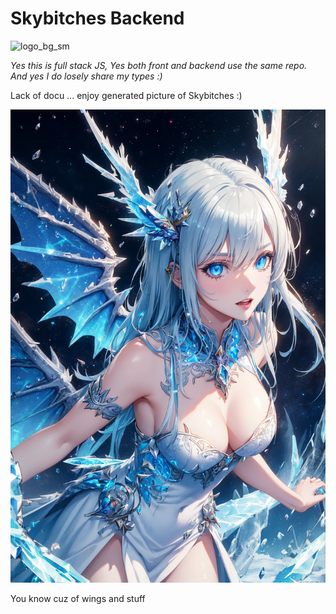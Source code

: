 # Skybitches Backend

![logo_bg_sm](https://github.com/FabianAhammer/skybitches-stack/assets/22956084/03d01af5-a11e-4c45-8ec5-57b342fc08bf)


_Yes this is full stack JS, Yes both front and backend use the same repo. And yes I do losely share my types :)_

Lack of docu ... enjoy generated picture of Skybitches :)

<img src="./doc/logo_sd.png">

You know cuz of wings and stuff
